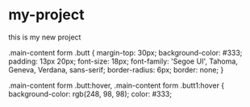 # my-project
this is my new project

.main-content form .butt {
    margin-top: 30px;
    background-color: #333;
    padding: 13px 20px;
    font-size: 18px;
    font-family: 'Segoe UI', Tahoma, Geneva, Verdana, sans-serif;
    border-radius: 6px;
    border: none;
}

.main-content form .butt:hover, .main-content form .butt1:hover {
    background-color: rgb(248, 98, 98);
    color: #333;


